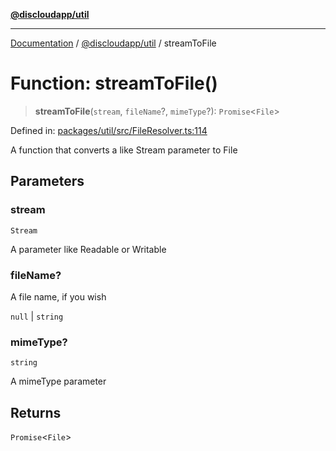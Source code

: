 [**@discloudapp/util**](../README.md)

***

[Documentation](../../../packages.md) / [@discloudapp/util](../README.md) / streamToFile

# Function: streamToFile()

> **streamToFile**(`stream`, `fileName`?, `mimeType`?): `Promise`\<`File`\>

Defined in: [packages/util/src/FileResolver.ts:114](https://github.com/discloud/discloud.app/blob/8d6df0b18784d1a4408701ac8e6b9db44dbb7133/packages/util/src/FileResolver.ts#L114)

A function that converts a like Stream parameter to File

## Parameters

### stream

`Stream`

A parameter like Readable or Writable

### fileName?

A file name, if you wish

`null` | `string`

### mimeType?

`string`

A mimeType parameter

## Returns

`Promise`\<`File`\>
